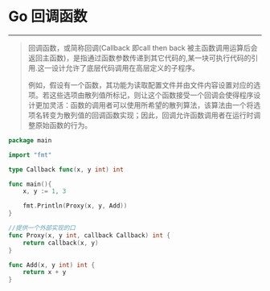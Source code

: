 # Go 回调函数
****
>回调函数，或简称回调(Callback 即call then back 被主函数调用运算后会返回主函数)，是指通过函数参数传递到其它代码的,某一块可执行代码的引用.这一设计允许了底层代码调用在高层定义的子程序。
>
> 例如，假设有一个函数，其功能为读取配置文件并由文件内容设置对应的选项。若这些选项由散列值所标记，则让这个函数接受一个回调会使得程序设计更加灵活：函数的调用者可以使用所希望的散列算法，该算法由一个将选项名转变为散列值的回调函数实现；因此，回调允许函数调用者在运行时调整原始函数的行为。
>
```Go
package main

import "fmt"

type Callback func(x, y int) int

func main(){
    x, y := 1, 3

    fmt.Println(Proxy(x, y, Add))
}

//提供一个外部实现的口
func Proxy(x, y int, callback Callback) int {
    return callback(x, y)
} 

func Add(x, y int) int {
    return x + y
}
```